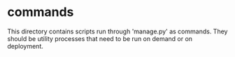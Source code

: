# commands
This directory contains scripts run through 'manage.py' as commands. They should
be utility processes that need to be run on demand or on deployment.
